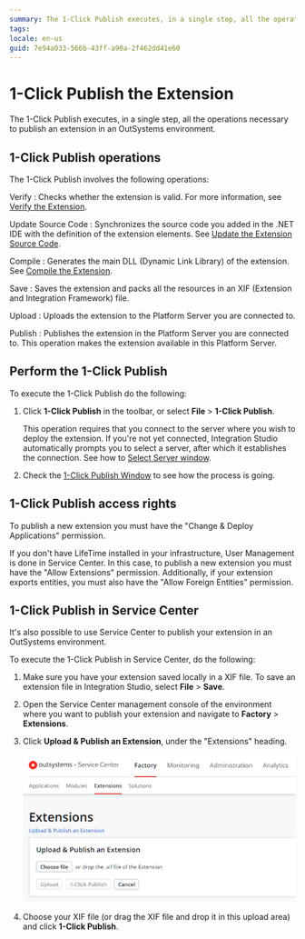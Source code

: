 ```yaml
---
summary: The 1-Click Publish executes, in a single step, all the operations necessary to publish an extension in an OutSystems environment.
tags:
locale: en-us
guid: 7e94a033-566b-43ff-a90a-2f462dd41e60
---
```


# 1-Click Publish the Extension

The 1-Click Publish executes, in a single step, all the operations necessary to publish an extension in an OutSystems environment.

## 1-Click Publish operations

The 1-Click Publish involves the following operations:

Verify
:   Checks whether the extension is valid. For more information, see [Verify the Extension](<extension-verify.md>).

Update Source Code
:   Synchronizes the source code you added in the .NET IDE with the definition of the extension elements. See [Update the Extension Source Code](<extension-update-source-code.md>).

Compile
:   Generates the main DLL (Dynamic Link Library) of the extension. See [Compile the Extension](<extension-compile.md>).

Save
:   Saves the extension and packs all the resources in an XIF (Extension and Integration Framework) file.

Upload
:   Uploads the extension to the Platform Server you are connected to.

Publish
:   Publishes the extension in the Platform Server you are connected to. This operation makes the extension available in this Platform Server.

## Perform the 1-Click Publish

To execute the 1-Click Publish do the following:

1. Click **1-Click Publish** in the toolbar, or select **File** > **1-Click Publish**.

    This operation requires that you connect to the server where you wish to deploy the extension. If you're not yet connected, Integration Studio automatically prompts you to select a server, after which it establishes the connection. See how to [Select Server window](<../../../ref/integration-studio/menu/file/server-select-window.md>).

1. Check the [1-Click Publish Window](<../../../ref/integration-studio/menu/file/extension-1-cp-window.md>) to see how the process is going.

## 1-Click Publish access rights

To publish a new extension you must have the "Change & Deploy Applications" permission.

<div class="info" markdown="1">

If you don't have LifeTime installed in your infrastructure, User Management is done in Service Center. In this case, to publish a new extension you must have the "Allow Extensions" permission. Additionally, if your extension exports entities, you must also have the "Allow Foreign Entities" permission.

</div>

## 1-Click Publish in Service Center

It's also possible to use Service Center to publish your extension in an OutSystems environment.

To execute the 1-Click Publish in Service Center, do the following:

1. Make sure you have your extension saved locally in a XIF file. To save an extension file in Integration Studio, select **File** > **Save**.

1. Open the Service Center management console of the environment where you want to publish your extension and navigate to **Factory** > **Extensions**.

1. Click **Upload & Publish an Extension**, under the "Extensions" heading.

    ![Upload and Publish Extension in Service Center](images/upload-publish-extension-sc.png)

1. Choose your XIF file (or drag the XIF file and drop it in this upload area) and click **1-Click Publish**.
